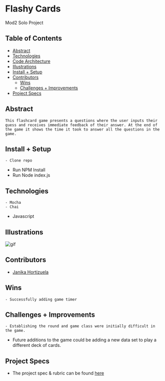 

# Flashy Cards
Mod2 Solo Project


## Table of Contents
  - [Abstract](#abstract)
  - [Technologies](#technologies)
  - [Code Architecture](#code-architecture)
  - [Illustrations](#illustrations)
  - [Install + Setup](#set-up)
  - [Contributors](#contributors)
	- [Wins](#wins)
	- [Challenges + Improvements](#challenges-+-Improvements)
  - [Project Specs](#project-specs)

## Abstract
	This flashcard game presents a questions where the user inputs their guess and receives immediate feedback of their answer. At the end of the game it shows the time it took to answer all the questions in the game.

## Install + Setup
	- Clone repo
  - Run NPM Install
  - Run Node index.js

## Technologies
	- Mocha 
	- Chai 
  - Javascript

## Illustrations

![gif](https://user-images.githubusercontent.com/21073095/131036064-fb22c68c-98d3-493c-84cc-d723554ac307.gif)

## Contributors 
  - [Janika Hortizuela](https://github.com/jhortizu01/Flashy-Cards)

## Wins
	- Successfully adding game timer

## Challenges + Improvements
	- Establishing the round and game class were initially difficult in the game.
  - Future additions to the game could be adding a new data set to play a different deck of cards.


## Project Specs
  - The project spec & rubric can be found [here](https://frontend.turing.edu/projects/flash-cards.html)
